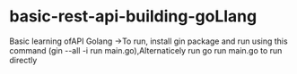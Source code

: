 # basic-rest-api-building-goLlang
Basic learning ofAPI Golang
->To run, install gin package and run using this command (gin --all -i run main.go),Alternaticely run go run main.go to run directly
